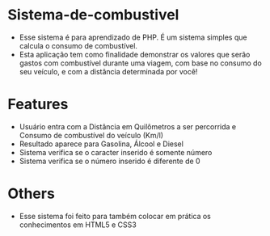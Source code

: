 # Sistema-de-combustivel
- Esse sistema é para aprendizado de PHP. É um sistema simples que calcula o consumo de combustível.
- Esta aplicação tem como finalidade demonstrar os valores que serão gastos com combustível durante uma viagem, 
com base no consumo do seu veículo, e com a distância determinada por você!

# Features
- Usuário entra com a Distância em Quilômetros a ser percorrida e Consumo de combustível do veículo (Km/l)
- Resultado aparece para Gasolina, Álcool e Diesel
- Sistema verifica se o caracter inserido é somente número
- Sistema verifica se o número inserido é diferente de 0

# Others
- Esse sistema foi feito para também colocar em prática os conhecimentos em HTML5 e  CSS3 
